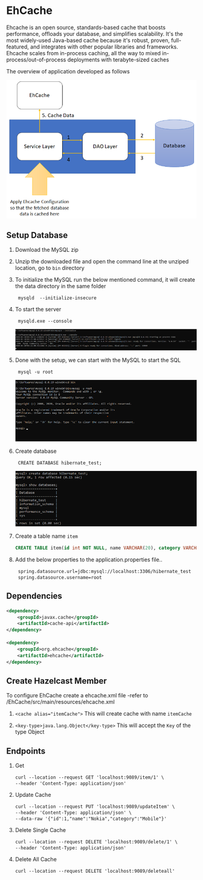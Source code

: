 # EhCache

Ehcache is an open source, standards-based cache that boosts performance, offloads your database, and simplifies scalability. It's the most widely-used Java-based cache because it's robust, proven, full-featured, and integrates with other popular libraries and frameworks. Ehcache scales from in-process caching, all the way to mixed in-process/out-of-process deployments with terabyte-sized caches

The overview of application developed as follows

![Architecture](/img/ehCache-architecture.png)

## Setup Database
1. Download the MySQL zip
2. Unzip the downloaded file and open the command line at the unziped location, go to `bin` directory
3. To initialize the MySQL run the below mentioned command, it will create the data directory in the same folder

        mysqld  --initialize-insecure
4. To start the server 

        mysqld.exe --console

    ![MySQL Setup](/img/setup_mysql.png)
5. Done with the setup, we can start with the MySQL to start the SQL

        mysql -u root
    ![MySQL Started](/img/started_mysql.png)
6. Create database 

        CREATE DATABASE hibernate_test;
    
    ![MySQL Started](/img/create_database.png)
7. Create a table name `item`
    ```sql
    CREATE TABLE item(id int NOT NULL, name VARCHAR(20), category VARCHAR(20));
    ```
8. Add the below properties to the application.properties file..

        spring.datasource.url=jdbc:mysql://localhost:3306/hibernate_test
        spring.datasource.username=root

## Dependencies

```xml
<dependency>
	<groupId>javax.cache</groupId>
	<artifactId>cache-api</artifactId>
</dependency>
		
<dependency>
	<groupId>org.ehcache</groupId>
	<artifactId>ehcache</artifactId>
</dependency>
```

## Create Hazelcast Member

To configure EhCache create a ehcache.xml file -refer to /EhCache/src/main/resources/ehcache.xml

1. `<cache alias="itemCache">`
This will create cache with name `itemCache`

2. `<key-type>java.lang.Object</key-type>`
This will accept the `Key` of the type Object

## Endpoints

1. Get
    ```curl
    curl --location --request GET 'localhost:9089/item/1' \
    --header 'Content-Type: application/json'
    ```


2. Update Cache

    ```curl
    curl --location --request PUT 'localhost:9089/updateItem' \
    --header 'Content-Type: application/json' \
    --data-raw '{"id":1,"name":"Nokia","category":"Mobile"}'
    ```

3. Delete Single Cache

    ```curl
    curl --location --request DELETE 'localhost:9089/delete/1' \
    --header 'Content-Type: application/json'
    ```

4. Delete All Cache

    ```curl
    curl --location --request DELETE 'localhost:9089/deleteall'
    ```
